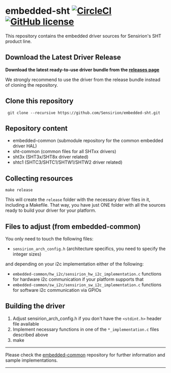 # embedded-sht [![CircleCI](https://circleci.com/gh/Sensirion/embedded-sht.svg?style=shield)](https://circleci.com/gh/Sensirion/embedded-sht) [![GitHub license](https://img.shields.io/badge/license-BSD3-blue.svg)](https://raw.githubusercontent.com/Sensirion/embedded-sht/master/LICENSE)
This repository contains the embedded driver sources for Sensirion's
SHT product line.

## Download the Latest Driver Release
**Download the latest ready-to-use driver bundle from the [releases
page](https://github.com/Sensirion/embedded-sht/releases/)**

We strongly recommend to use the driver from the release bundle instead of
cloning the repository.

## Clone this repository
```
 git clone --recursive https://github.com/Sensirion/embedded-sht.git
```

## Repository content
* embedded-common (submodule repository for the common embedded driver HAL)
* sht-common (common files for all SHTxx drivers)
* sht3x (SHT3x/SHT8x driver related)
* shtc1 (SHTC3/SHTC1/SHTW1/SHTW2 driver related)

## Collecting resources
```
make release
```
This will create the `release` folder with the necessary driver files in it,
including a Makefile. That way, you have just ONE folder with all the sources
ready to build your driver for your platform.

## Files to adjust (from embedded-common)
You only need to touch the following files:

* `sensirion_arch_config.h` (architecture specifics, you need to specify
the integer sizes)

and depending on your i2c implementation either of the following:

* `embedded-common/hw_i2c/sensirion_hw_i2c_implementation.c`
  functions for hardware i2c communication if your platform supports that
* `embedded-common/sw_i2c/sensirion_sw_i2c_implementation.c`
  functions for software i2c communication via GPIOs

## Building the driver
1. Adjust sensirion\_arch\_config.h if you don't have the `<stdint.h>` header
   file available
2. Implement necessary functions in one of the `*_implementation.c` files
   described above
3. make

---

Please check the [embedded-common](https://github.com/Sensirion/embedded-common)
repository for further information and sample implementations.

---

